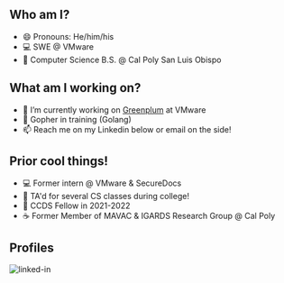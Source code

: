 ## Who am I?

- 😄 Pronouns: He/him/his
- 💻 SWE @ VMware
- 🏫 Computer Science B.S. @ Cal Poly San Luis Obispo

## What am I working on?
- 🔭 I’m currently working on [Greenplum](https://tanzu.vmware.com/greenplum) at VMware 
- 🌱 Gopher in training (Golang)
- 📫 Reach me on my Linkedin below or email on the side!

## Prior cool things!
- 💻 Former intern @ VMware & SecureDocs
- 🏫 TA'd for several CS classes during college! 
- 📔 CCDS Fellow in 2021-2022
- ☕ Former Member of MAVAC & IGARDS Research Group @ Cal Poly

## Profiles
[<img align="left" alt="linked-in" src="https://img.shields.io/badge/linkedin-%230077B5.svg?&style=for-the-badge&logo=linkedin&logoColor=white" />](https://www.linkedin.com/in/bjtat/)
